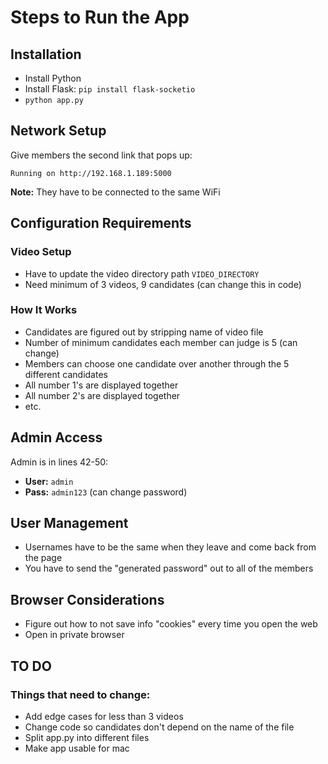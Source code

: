# Steps to Run the App

## Installation
- Install Python
- Install Flask: `pip install flask-socketio`
- `python app.py`

## Network Setup
Give members the second link that pops up: 
```
Running on http://192.168.1.189:5000
```

**Note:** They have to be connected to the same WiFi

## Configuration Requirements

### Video Setup
- Have to update the video directory path `VIDEO_DIRECTORY`
- Need minimum of 3 videos, 9 candidates (can change this in code)

### How It Works
- Candidates are figured out by stripping name of video file
- Number of minimum candidates each member can judge is 5 (can change)
- Members can choose one candidate over another through the 5 different candidates
- All number 1's are displayed together
- All number 2's are displayed together
- etc.

## Admin Access
Admin is in lines 42-50:
- **User:** `admin`
- **Pass:** `admin123` (can change password)

## User Management
- Usernames have to be the same when they leave and come back from the page
- You have to send the "generated password" out to all of the members

## Browser Considerations
- Figure out how to not save info "cookies" every time you open the web
- Open in private browser

## TO DO

### Things that need to change:
- Add edge cases for less than 3 videos
- Change code so candidates don't depend on the name of the file
- Split app.py into different files
- Make app usable for mac 